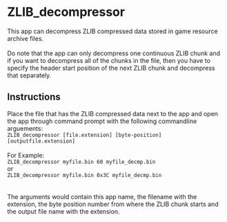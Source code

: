 # ZLIB_decompressor

This app can decompress ZLIB compressed data stored in game resource archive files. 
<br>
<br>Do note that the app can only decompress one continuous ZLIB chunk and if you want to decompress all of the chunks in the file, then you have to specify the header start position of the next ZLIB chunk and decompress that separately.

## Instructions
Place the file that has the ZLIB compressed data next to the app and open the app through command prompt with the following commandline arguements:
<br>```ZLIB_decompressor [file.extension] [byte-position] [outputfile.extension]```
<br>
<br>For Example:
<br>```ZLIB_decompressor myfile.bin 60 myfile_decmp.bin```
<br> or
<br>```ZLIB_decompressor myfile.bin 0x3C myfile_decmp.bin```
<br>
<br>
<br>The arguments would contain this app name, the filename with the extension, the byte position number from where the ZLIB chunk starts and the output file name with the extension.  
